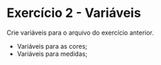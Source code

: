 # Exercício 2 - Variáveis

Crie variáveis para o arquivo do exercício anterior.
- Variáveis para as cores;
- Variáveis para medidas;
